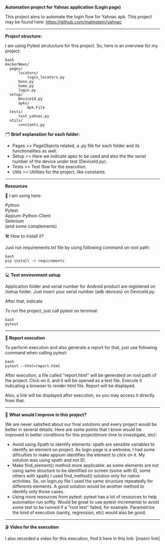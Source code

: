 **Automation project for Yahnac application (Login page)**

This project aims to automate the login flow for Yahnac apk. This project may be found here: https://github.com/malmstein/yahnac

___

**Project structure:**

I am using Pytest strutucture for this project. So, here is an overview for my project:

```
bash
HackerNews/
  pages/
      locators/
          login_locators.py
      base.py
      home.py
      login.py
  setup/
      DeviceId.py
      apks/
          Apk.File
  tests/
      test_yahnac.py
  utils/
      constants.py
```

🗂 **Brief explanation for each folder:**

- Pages >> PageObjects related, a .py file for each folder and its functionalities as well.
- Setup >> Here we indicate apks to be used and also the the serial number of the device under test (DeviceId.py).
- Tests >> Test flow for the execution.
- Utils >> Utilities for the project, like constants.
___

**Resources**

🎯  I am using here:

Python<br>
Pytest<br>
Appium-Python-Client<br>
Selenium<br>
(and some complements)<br>

🛠 How to install it?

Just run requirements.txt file by using following command on root path:

```
bash
pip install -r requirements
```
___

💻  **Test environment setup**

Application folder and serial number for Android product are registered on /setup folder. 
Just insert your serial number (adb devices) on DeviceId.py.

After that, indicate 

To run the project, just call pytest on terminal:

```
bash
pytest
```
___

📝  **Report execution**

To perform execution and also generate a report for that, just use following command when calling pytest:

```
bash
pytest --html=report.html  
```

After execution, a file called "report.html" will be generated on root path of the project. Click on it, and it will be opened as a text file. Execute it indicating a browser to render html file. Report will be displayed.

Also, a link will be displayed after execution, so you may access it directly from that.

___

 🌱 **What would I improve in this project?**
 
We are never satisfied about our final solutions and every project would be better in several details. Here are some points that I know would be improved in better conditions for this project(more time to investigate, etc):

- Avoid using Xpath to identify elements: xpath are sensible variables to identify an element on project. As login page is a webview, I had some dificulties to make appium identifies the element to click on it. My solution was using xpath and not ID.
- Make find_element() method more applicable: as some elements are not using same structure to be identified on screen (some with ID, some others with xpath) I used find_method() solution only for native activities. So, on login.py file I used the same structure repeatedly for differents elements. A good solution would be another method to identify only those cases.
- Using more resources from pytest: pytest has a lot of resources to help automation run softly. Would be great to use pytest-incremental to avoid some test to be runned if a "root test" failed, for example. Parametrize the kind of execution (sanity, regression, etc) would also be good.

___

🎬 **Video for the execution**

I also recorded a video for this execution, find it here in this link:
[inserir link]
